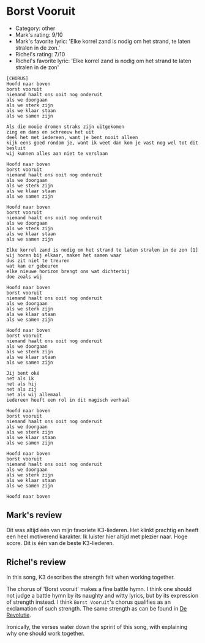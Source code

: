 # Borst Vooruit

 * Category: other
 * Mark's rating: 9/10
 * Mark's favorite lyric: 'Elke korrel zand is nodig om het strand, te laten stralen in de zon.'
 * Richel's rating: 7/10
 * Richel's favorite lyric: 'Elke korrel zand is nodig om het strand te laten stralen in de zon'

```
[CHORUS]
Hoofd naar boven
borst vooruit
niemand haalt ons ooit nog onderuit
als we doorgaan
als we sterk zijn
als we klaar staan
als we samen zijn

Als die mooie dromen straks zijn uitgekomen
zing en dans en schreeuw het uit
deel het met iedereen, want je bent nooit alleen
kijk eens goed rondom je, want ik weet dan kom je vast nog wel tot dit besluit
wij kunnen alles aan niet te verslaan

Hoofd naar boven
borst vooruit
niemand haalt ons ooit nog onderuit
als we doorgaan
als we sterk zijn
als we klaar staan
als we samen zijn

Hoofd naar boven
borst vooruit
niemand haalt ons ooit nog onderuit
als we doorgaan
als we sterk zijn
als we klaar staan
als we samen zijn

Elke korrel zand is nodig om het strand te laten stralen in de zon [1]
wij horen bij elkaar, maken het samen waar
dus zit niet te treuren
wat kan er gebeuren
elke nieuwe horizon brengt ons wat dichterbij
doe zoals wij

Hoofd naar boven
borst vooruit
niemand haalt ons ooit nog onderuit
als we doorgaan
als we sterk zijn
als we klaar staan
als we samen zijn

Hoofd naar boven
borst vooruit
niemand haalt ons ooit nog onderuit
als we doorgaan
als we sterk zijn
als we klaar staan
als we samen zijn

Jij bent oké
net als ik
net als hij
net als zij
net als wij allemaal
iedereen heeft een rol in dit magisch verhaal

Hoofd naar boven
borst vooruit
niemand haalt ons ooit nog onderuit
als we doorgaan
als we sterk zijn
als we klaar staan
als we samen zijn

Hoofd naar boven
borst vooruit
niemand haalt ons ooit nog onderuit
als we doorgaan
als we sterk zijn
als we klaar staan
als we samen zijn

Hoofd naar boven
```

## Mark's review

Dit was altijd één van mijn favoriete K3-liederen. Het klinkt prachtig en heeft een heel motiverend karakter. Ik luister hier altijd met plezier naar. Hoge score. Dit is één van de beste K3-liederen.

## Richel's review

In this song, K3 describes the strength felt when working together. 

The chorus of 'Borst vooruit' makes a fine battle hymn. I think one should not judge a battle hymn by its naughty and witty lyrics, but by its expression of strength instead. I think `Borst Vooruit`'s chorus qualifies as an exclamation of such strength. The same strength as can be found in [De Revolutie](DeRevolutie.md).

Ironically, the verses water down the spririt of this song, with explaining why one should work together. 
